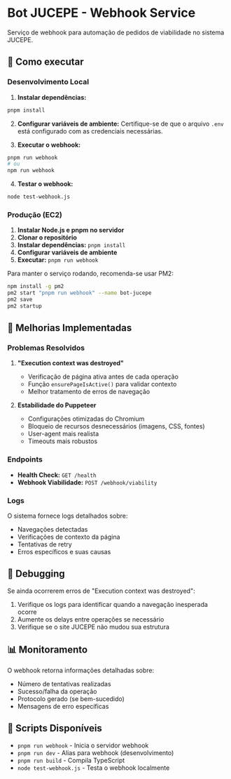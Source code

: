 # Bot JUCEPE - Webhook Service

Serviço de webhook para automação de pedidos de viabilidade no sistema JUCEPE.

## 🚀 Como executar

### Desenvolvimento Local

1. **Instalar dependências:**

```bash
pnpm install
```

2. **Configurar variáveis de ambiente:**
   Certifique-se de que o arquivo `.env` está configurado com as credenciais necessárias.

3. **Executar o webhook:**

```bash
pnpm run webhook
# ou
npm run webhook
```

4. **Testar o webhook:**

```bash
node test-webhook.js
```

### Produção (EC2)

1. **Instalar Node.js e pnpm no servidor**
2. **Clonar o repositório**
3. **Instalar dependências:** `pnpm install`
4. **Configurar variáveis de ambiente**
5. **Executar:** `pnpm run webhook`

Para manter o serviço rodando, recomenda-se usar PM2:

```bash
npm install -g pm2
pm2 start "pnpm run webhook" --name bot-jucepe
pm2 save
pm2 startup
```

## 🔧 Melhorias Implementadas

### Problemas Resolvidos

1. **"Execution context was destroyed"**

   - Verificação de página ativa antes de cada operação
   - Função `ensurePageIsActive()` para validar contexto
   - Melhor tratamento de erros de navegação

2. **Estabilidade do Puppeteer**
   - Configurações otimizadas do Chromium
   - Bloqueio de recursos desnecessários (imagens, CSS, fontes)
   - User-agent mais realista
   - Timeouts mais robustos

### Endpoints

- **Health Check:** `GET /health`
- **Webhook Viabilidade:** `POST /webhook/viability`

### Logs

O sistema fornece logs detalhados sobre:

- Navegações detectadas
- Verificações de contexto da página
- Tentativas de retry
- Erros específicos e suas causas

## 🐛 Debugging

Se ainda ocorrerem erros de "Execution context was destroyed":

1. Verifique os logs para identificar quando a navegação inesperada ocorre
2. Aumente os delays entre operações se necessário
3. Verifique se o site JUCEPE não mudou sua estrutura

## 📊 Monitoramento

O webhook retorna informações detalhadas sobre:

- Número de tentativas realizadas
- Sucesso/falha da operação
- Protocolo gerado (se bem-sucedido)
- Mensagens de erro específicas

## 🔧 Scripts Disponíveis

- `pnpm run webhook` - Inicia o servidor webhook
- `pnpm run dev` - Alias para webhook (desenvolvimento)
- `pnpm run build` - Compila TypeScript
- `node test-webhook.js` - Testa o webhook localmente
